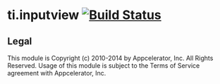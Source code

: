 ti.inputview [![Build Status](https://magnum.travis-ci.com/appcelerator-modules/ti.inputview.svg?token=C6poLybMz9ERuFX5KZsz)](https://magnum.travis-ci.com/appcelerator-modules/ti.inputview)
============

## Legal

This module is Copyright (c) 2010-2014 by Appcelerator, Inc. All Rights Reserved. Usage of this module is subject to 
the Terms of Service agreement with Appcelerator, Inc.  
